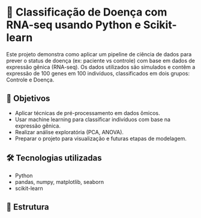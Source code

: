 # 🧬 Classificação de Doença com RNA-seq usando Python e Scikit-learn

Este projeto demonstra como aplicar um pipeline de ciência de dados para prever o status de doença (ex: paciente vs controle) com base em dados de expressão gênica (RNA-seq). Os dados utilizados são simulados e contêm a expressão de 100 genes em 100 indivíduos, classificados em dois grupos: Controle e Doença.

## 🎯 Objetivos
- Aplicar técnicas de pré-processamento em dados ômicos.
- Usar machine learning para classificar indivíduos com base na expressão gênica.
- Realizar análise exploratória (PCA, ANOVA).
- Preparar o projeto para visualização e futuras etapas de modelagem.

## 🛠️ Tecnologias utilizadas
- Python
- pandas, numpy, matplotlib, seaborn
- scikit-learn

## 📁 Estrutura
